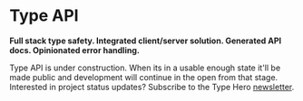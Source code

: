 # Type API

**Full stack type safety. Integrated client/server solution. Generated API docs. Opinionated error handling.**

Type API is under construction. When its in a usable enough state it'll be made public and development will continue in the open from that stage. Interested in project status updates? Subscribe to the Type Hero [newsletter](https://typehero.org/#newsletter).

